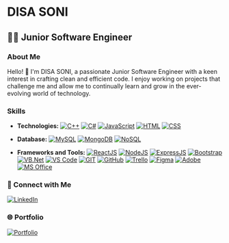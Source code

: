 # DISA SONI

## 👨‍💻 Junior Software Engineer 

### About Me

Hello! 👋 I'm DISA SONI, a passionate Junior Software Engineer with a keen interest in crafting clean and efficient code. I enjoy working on projects that challenge me and allow me to continually learn and grow in the ever-evolving world of technology.

### Skills

- **Technologies:**
[![C++](https://img.shields.io/badge/C%2B%2B-%2300599C.svg?style=flat-square&logo=c%2B%2B&logoColor=white)](https://en.wikipedia.org/wiki/C%2B%2B) [![C#](https://img.shields.io/badge/C%23-%231572B6.svg?style=flat-square&logo=c-sharp&logoColor=white)](https://docs.microsoft.com/en-us/dotnet/csharp/) [![JavaScript](https://img.shields.io/badge/JavaScript-%23323330.svg?style=flat-square&logo=javascript&logoColor=%23F7DF1E)](https://developer.mozilla.org/en-US/docs/Web/JavaScript) [![HTML](https://img.shields.io/badge/HTML-%234ea94b.svg?style=flat-square&logo=html5&logoColor=white)](https://developer.mozilla.org/en-US/docs/Web/HTML) [![CSS](https://img.shields.io/badge/CSS-%23404d59.svg?style=flat-square&logo=css3&logoColor=white)](https://developer.mozilla.org/en-US/docs/Web/CSS) 

- **Database:**
[![MySQL](https://img.shields.io/badge/MySQL-%2300599C.svg?style=flat-square&logo=mysql&logoColor=white)](https://www.mysql.com/) [![MongoDB](https://img.shields.io/badge/MongoDB-%234ea94b.svg?style=flat-square&logo=mongodb&logoColor=white)](https://www.mongodb.com/) [![NoSQL](https://img.shields.io/badge/NoSQL-%231572B6.svg?style=flat-square)](https://en.wikipedia.org/wiki/NoSQL)

- **Frameworks and Tools:**
 [![ReactJS](https://img.shields.io/badge/ReactJS-%2320232a.svg?style=flat-square&logo=react&logoColor=%2361DAFB)](https://reactjs.org/) [![NodeJS](https://img.shields.io/badge/NodeJS-%234ea94b.svg?style=flat-square&logo=node.js&logoColor=white)](https://nodejs.org/) [![ExpressJS](https://img.shields.io/badge/ExpressJS-%23404d59.svg?style=flat-square)](https://expressjs.com/) [![Bootstrap](https://img.shields.io/badge/Bootstrap-%23563D7C.svg?style=flat-square&logo=bootstrap&logoColor=white)](https://getbootstrap.com/) [![VB.Net](https://img.shields.io/badge/VB.Net-%23323330.svg?style=flat-square&logo=visual-studio&logoColor=%23F7DF1E)](https://docs.microsoft.com/en-us/dotnet/visual-basic/) [![VS Code](https://img.shields.io/badge/VS_Code-%2300599C.svg?style=flat-square&logo=visual-studio-code&logoColor=white)](https://code.visualstudio.com/) [![GIT](https://img.shields.io/badge/Git-%23f05032.svg?style=flat-square&logo=git&logoColor=white)](https://git-scm.com/)  [![GitHub](https://img.shields.io/badge/GitHub-%23121011.svg?style=flat-square&logo=github&logoColor=white)](https://github.com/)  [![Trello](https://img.shields.io/badge/Trello-%23026AA7.svg?style=flat-square&logo=trello&logoColor=white)](https://trello.com/)  [![Figma](https://img.shields.io/badge/Figma-%23f24e1e.svg?style=flat-square&logo=figma&logoColor=white)](https://www.figma.com/)  [![Adobe](https://img.shields.io/badge/Adobe-%23FF0000.svg?style=flat-square&logo=adobe&logoColor=white)](https://www.adobe.com/)  [![MS Office](https://img.shields.io/badge/MS_Office-%23D83B01.svg?style=flat-square&logo=microsoft-office&logoColor=white)](https://www.microsoft.com/en-us/microsoft-365/)


### 🤝 Connect with Me

[![LinkedIn](https://img.shields.io/badge/LinkedIn-DISA%20SONI-blue)](https://www.linkedin.com/in/disa-soni)

### 🌐 Portfolio

[![Portfolio](https://img.shields.io/badge/Portfolio-%23000000.svg?style=flat-square&logo=firefox&logoColor=white)](https://disasoni.github.io/MyPortfolio/)
